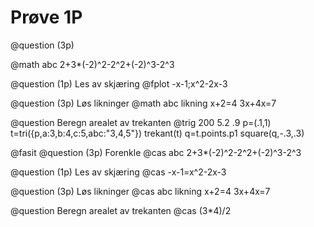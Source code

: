 # Prøve 1P

@question (3p)

@math abc
2+3*(-2)^2-2^2+(-2)^3-2^3

@question (1p)
Les av skjæring
@fplot
-x-1;x^2-2x-3

@question (3p)
Løs likninger 
@math abc likning
x+2=4
3x+4x=7

@question 
Beregn arealet av trekanten
@trig 200 5.2 .9
p=(.1,1)
t=tri({p,a:3,b:4,c:5,abc:"3,4,5"})
trekant(t)
q=t.points.p1
square(q,-.3,.3)

@fasit
@question  (3p)
Forenkle
@cas abc
2+3*(-2)^2-2^2+(-2)^3-2^3

@question (1p)
Les av skjæring
@cas
-x-1=x^2-2x-3

@question  (3p)
Løs likninger
@cas abc likning
x+2=4
3x+4x=7

@question 
Beregn arealet av trekanten
@cas
(3*4)/2
